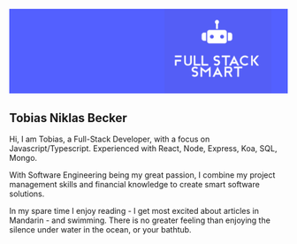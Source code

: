 <p align="center">
  <img src="FSSbanner.png" />
</p>


## Tobias Niklas Becker

Hi, I am Tobias, a Full-Stack Developer, with a focus on Javascript/Typescript. Experienced with React, Node, Express, Koa, SQL, Mongo.

With Software Engineering being my great passion, I combine my project management skills and financial knowledge to create smart software solutions.

In my spare time I enjoy reading - I get most excited about articles in Mandarin - and swimming. There is no greater feeling than enjoying the silence under water in the ocean, or your bathtub.
